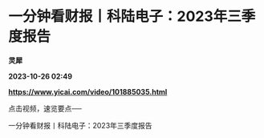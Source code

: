 # 一分钟看财报丨科陆电子：2023年三季度报告
**灵犀**

**2023-10-26 02:49**

**https://www.yicai.com/video/101885035.html**

点击视频，速览要点──

一分钟看财报丨科陆电子：2023年三季度报告